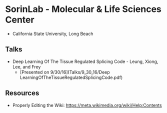 # SorinLab - Molecular & Life Sciences Center
* California State University, Long Beach

## Talks
* Deep Learning Of The Tissue Regulated Splicing Code - Leung, Xiong, Lee, and Frey
  * [Presented on 9/30/16](Talks/9_30_16/Deep LearningOfTheTissueRegulatedSplicingCode.pdf)

## Resources
* Properly Editing the Wiki: https://meta.wikimedia.org/wiki/Help:Contents
